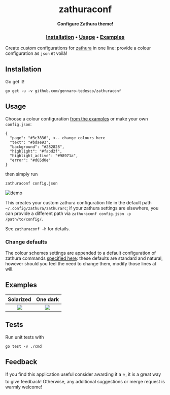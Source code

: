 <h1 align="center">
  zathuraconf
</h1>

<h4 align="center">Configure Zathura theme!</h4>
<h3 align="center">
  <a href="#Installation">Installation</a> •
  <a href="#Usage">Usage</a> •
  <a href="#Examples">Examples</a>
</h3>

Create custom configurations for [zathura](https://pwmt.org/projects/zathura/) in one line: provide a colour configuration as `json` et voilà!

## Installation
Go get it!
```
go get -u -v github.com/gennaro-tedesco/zathuraconf
```

## Usage
Choose a colour configuration [from the examples](https://github.com/gennaro-tedesco/zathuraconf/tree/gomodule/examples) or make your own `config.json`:
```
{
  "page": "#3c3836", <-- change colours here
  "text": "#bdae93",
  "background": "#282828",
  "highlight": "#fabd2f",
  "highlight_active": "#98971a",
  "error": "#d65d0e"
}
```
then simply run
```
zathuraconf config.json
```

![demo](https://user-images.githubusercontent.com/15387611/114107808-f327f100-98d1-11eb-885f-27ff76b2504d.gif)

This creates your custom zathura configuration file in the default path `~/.config/zathura/zathurarc`; if your zathura settings are elsewhere, you can provide a different path via `zathuraconf config.json -p /path/to/config/`. 

See `zathuraconf -h` for details.


### Change defaults
The colour schemes settings are appended to a default configuration of zathura commands [specified here](https://github.com/gennaro-tedesco/zathuraconf/blob/6b64a7814737bdb930e7f44e53a0a407c6ab3a01/cmd/config.go#L16-L39): these defaults are standard and natural, however should you feel the need to change them, modify those lines at will.

## Examples
Solarized             |  One dark
:-------------------------:|:-------------------------:
![](https://user-images.githubusercontent.com/15387611/114108427-5cf4ca80-98d3-11eb-8b39-99600dd42807.png)  |  ![](https://user-images.githubusercontent.com/15387611/114108475-6ed66d80-98d3-11eb-9a45-4bd992d33b29.png)


## Tests
Run unit tests with
```
go test -v ./cmd
```

## Feedback
If you find this application useful consider awarding it a ⭐, it is a great way to give feedback! Otherwise, any additional suggestions or merge request is warmly welcome!

